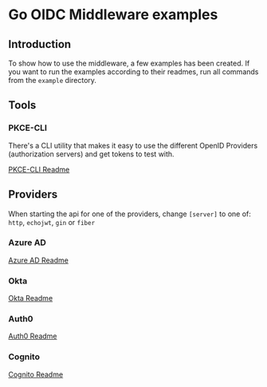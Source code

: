 # Go OIDC Middleware examples

## Introduction

To show how to use the middleware, a few examples has been created. If you want to run the examples according to their readmes, run all commands from the `example` directory.

## Tools

### PKCE-CLI

There's a CLI utility that makes it easy to use the different OpenID Providers (authorization servers) and get tokens to test with.

[PKCE-CLI Readme](pkce-cli/README.md)

## Providers

When starting the api for one of the providers, change `[server]` to one of: `http`, `echojwt`, `gin` or `fiber`

### Azure AD

[Azure AD Readme](PROVIDER_AZUREAD.md)

### Okta

[Okta Readme](PROVIDER_OKTA.md)

### Auth0

[Auth0 Readme](PROVIDER_AUTH0.md)

### Cognito

[Cognito Readme](PROVIDER_COGNITO.md)